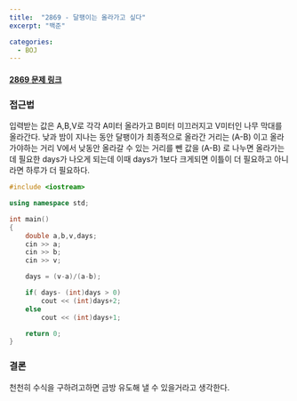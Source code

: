 ```yaml
---
title:  "2869 - 달팽이는 올라가고 싶다"
excerpt: "백준"

categories:
  - BOJ
---
```


#### [2869 문제 링크](https://www.acmicpc.net/problem/2869)

### 접근법
입력받는 값은 A,B,V로 각각 A미터 올라가고 B미터 미끄러지고 V미터인 나무 막대를 올라간다.
낮과 밤이 지나는 동안 달팽이가 최종적으로 올라간 거리는 (A-B) 이고 
올라가야하는 거리 V에서 낮동안 올라갈 수 있는 거리를 뺀 값을 (A-B) 로 나누면
올라가는데 필요한 days가 나오게 되는데 이때 days가 1보다 크게되면 이틀이 더 필요하고 아니라면 하루가 더 필요하다.


```cpp
#include <iostream>

using namespace std;

int main()
{
    double a,b,v,days;
    cin >> a;
    cin >> b;
    cin >> v;

    days = (v-a)/(a-b);

    if( days- (int)days > 0)
        cout << (int)days+2;
    else
        cout << (int)days+1;

    return 0;
}
```

### 결론
천천히 수식을 구하려고하면 금방 유도해 낼 수 있을거라고 생각한다.